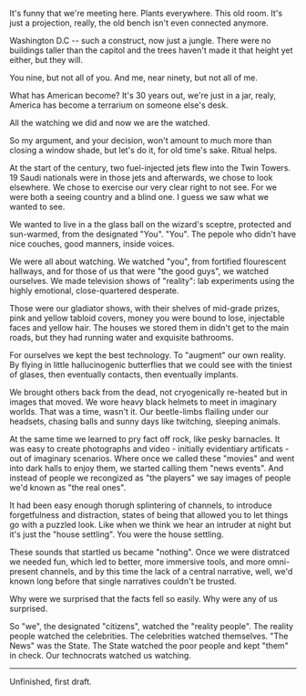 It's funny that we're meeting here. Plants everywhere. This old room. It's just a projection, really, the old bench isn't even connected anymore. 

Washington D.C -- such a construct, now just a jungle. There were no buildings taller than the capitol and the trees haven't made it that height yet either, but they will. 

You nine, but not all of you. And me, near ninety, but not all of me. 

What has American become? It's 30 years out, we're just in a jar, realy, America has become a terrarium on someone else's desk. 

All the watching we did and now we are the watched. 

So my argument, and your decision, won't amount to much more than closing a window shade, but let's do it, for old time's sake. Ritual helps. 

At the start of the century, two fuel-injected jets flew into the Twin Towers. 19 Saudi nationals were in those jets and afterwards, we chose to look elsewhere. We chose to exercise our very clear right to not see. For we were both a seeing country and a blind one.  I guess we saw what we wanted to see. 

We wanted to live in a the glass ball on the wizard's sceptre, protected and sun-warmed, from the designated "You". "You". The pepole who didn't have nice couches, good manners, inside voices.  

We were all about watching. We watched "you", from fortified flourescent hallways, and for those of us that were "the good guys", we watched ourselves.  We made television shows of "reality": lab experiments using the highly emotional, close-quartered desperate. 

Those were our gladiator shows, with their shelves of mid-grade prizes, pink and yellow tabloid covers, money you were bound to lose, injectable faces and yellow hair. The houses we stored them in didn't get to the main roads, but they had running water and exquisite bathrooms. 

For ourselves we kept the best technology. To "augment" our own reality. By flying in little hallucinogenic butterflies that we could see with the tiniest of glases, then eventually contacts, then eventually implants.  

We brought others back from the dead, not cryogenically re-heated but in images that moved. We wore heavy black helmets to meet in imaginary worlds.  That was a time, wasn't it.  Our beetle-limbs flailing under our headsets, chasing balls and sunny days like twitching, sleeping animals. 

At the same time we learned to pry fact off rock, like pesky barnacles. It was easy to create photographs and video - initially evidentiary artificats - out of imaginary scenarios. Where once we called these "movies" and went into dark halls to enjoy them, we started calling them "news events". And instead of people we recongized as "the players" we say images of people we'd known as "the real ones". 

It had been easy enough thorugh splintering of channels, to introduce forgetfulness and distraction, states of being that allowed you to let things go with a puzzled look. Like when we think we hear an intruder at night but it's just the "house settling".  You were the house settling. 

These sounds that startled us became "nothing". Once we were distratced we needed fun, which led to better, more immersive tools, and more omni-present channels, and by this time the lack of a central narrative, well, we'd known long before that single narratives couldn't be trusted.  

Why were we surprised that the facts fell so easily. Why were any of us surprised. 

So "we", the designated "citizens", watched the "reality people". The reality people watched the celebrities. The celebrities watched themselves. "The News" was the State. The State watched the poor people and kept "them" in check. Our technocrats watched us watching.


----
Unfinished, first draft.  

